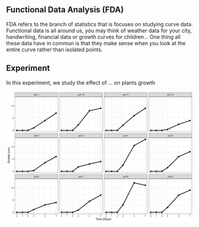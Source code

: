 ## Functional Data Analysis (FDA)
FDA refers to the branch of statistics that is focuses on studying curve data. Functional data is all around us, you may think of weather data for your city, handwriting, financial data or growth curves for children... One thing all these data have in commun is that they make sense when you look at the entire curve rather than isolated points.
## Experiment
In this experiment, we study the effect of ... on plants growth 
<p align="center">
  <img src="Growth Data.png">
</p>